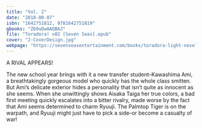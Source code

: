 ```yaml
---
title: "Vol. 2"
date: "2018-08-07"
isbn: "1642751812, 9781642751819"
gbooks: "Z69uDwAAQBAJ"
file: "Toradora! v02 [Seven Seas].epub"
cover: "2-CoverDesign.jpg"
webpage: "https://sevenseasentertainment.com/books/toradora-light-novel-vol-2/"
---
```


A RIVAL APPEARS!

The new school year brings with it a new transfer student–Kawashima Ami, a breathtakingly gorgeous model who quickly has the whole class smitten. But Ami’s delicate exterior hides a personality that isn’t quite as innocent as she seems. When she unwittingly shows Aisaka Taiga her true colors, a bad first meeting quickly escalates into a bitter rivalry, made worse by the fact that Ami seems determined to charm Ryuuji. The Palmtop Tiger is on the warpath, and Ryuuji might just have to pick a side–or become a casualty of war!